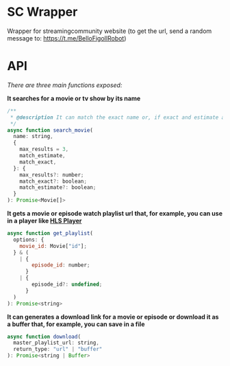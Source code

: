 # SC Wrapper

Wrapper for streamingcommunity website (to get the url, send a random message to: https://t.me/BelloFigoIlRobot)

# API

_There are three main functions exposed:_

**It searches for a movie or tv show by its name**

```js
/**
 * @description It can match the exact name or, if exact and estimate are true, can estimate the match of the movie title relative to the name we're searching for
 */
async function search_movie(
  name: string,
  {
    max_results = 3,
    match_estimate,
    match_exact,
  }: {
    max_results?: number;
    match_exact?: boolean;
    match_estimate?: boolean;
  }
): Promise<Movie[]>
```

**It gets a movie or episode watch playlist url that, for example, you can use in a player like [HLS Player](https://www.hlsplayer.org/)**

```js
async function get_playlist(
  options: {
    movie_id: Movie["id"];
  } & (
    | {
        episode_id: number;
      }
    | {
        episode_id?: undefined;
      }
  )
): Promise<string>
```

**It can generates a download link for a movie or episode or download it as a buffer that, for example, you can save in a file**

```js
async function download(
  master_playlist_url: string,
  return_type: "url" | "buffer"
): Promise<string | Buffer>
```
